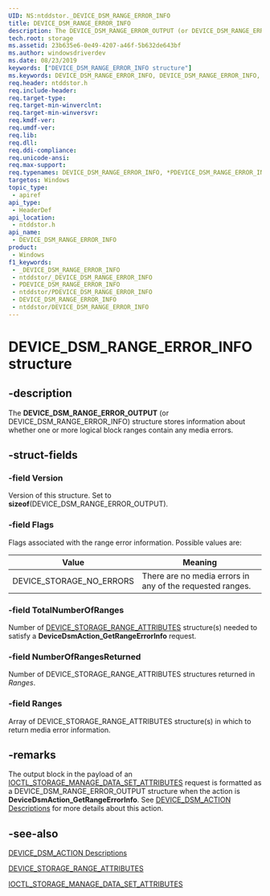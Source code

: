 ```yaml
---
UID: NS:ntddstor._DEVICE_DSM_RANGE_ERROR_INFO
title: DEVICE_DSM_RANGE_ERROR_INFO
description: The DEVICE_DSM_RANGE_ERROR_OUTPUT (or DEVICE_DSM_RANGE_ERROR_INFO) structure stores information about whether one or more logical block ranges contain any media errors.
tech.root: storage
ms.assetid: 23b635e6-0e49-4207-a46f-5b632de643bf
ms.author: windowsdriverdev
ms.date: 08/23/2019
keywords: ["DEVICE_DSM_RANGE_ERROR_INFO structure"]
ms.keywords: DEVICE_DSM_RANGE_ERROR_INFO, DEVICE_DSM_RANGE_ERROR_INFO, *PDEVICE_DSM_RANGE_ERROR_INFO, DEVICE_DSM_RANGE_ERROR_OUTPUT, *PDEVICE_DSM_RANGE_ERROR_OUTPUT,
req.header: ntddstor.h
req.include-header: 
req.target-type: 
req.target-min-winverclnt: 
req.target-min-winversvr: 
req.kmdf-ver: 
req.umdf-ver: 
req.lib: 
req.dll: 
req.ddi-compliance: 
req.unicode-ansi: 
req.max-support: 
req.typenames: DEVICE_DSM_RANGE_ERROR_INFO, *PDEVICE_DSM_RANGE_ERROR_INFO, DEVICE_DSM_RANGE_ERROR_OUTPUT, *PDEVICE_DSM_RANGE_ERROR_OUTPUT
targetos: Windows
topic_type:
 - apiref
api_type:
 - HeaderDef
api_location:
 - ntddstor.h
api_name:
 - DEVICE_DSM_RANGE_ERROR_INFO
product:
 - Windows
f1_keywords:
 - _DEVICE_DSM_RANGE_ERROR_INFO
 - ntddstor/_DEVICE_DSM_RANGE_ERROR_INFO
 - PDEVICE_DSM_RANGE_ERROR_INFO
 - ntddstor/PDEVICE_DSM_RANGE_ERROR_INFO
 - DEVICE_DSM_RANGE_ERROR_INFO
 - ntddstor/DEVICE_DSM_RANGE_ERROR_INFO
---
```


# DEVICE_DSM_RANGE_ERROR_INFO structure


## -description

The **DEVICE_DSM_RANGE_ERROR_OUTPUT** (or DEVICE_DSM_RANGE_ERROR_INFO) structure stores information about whether one or more logical block ranges contain any media errors.

## -struct-fields

### -field Version

Version of this structure. Set to **sizeof**(DEVICE_DSM_RANGE_ERROR_OUTPUT).

### -field Flags

Flags associated with the range error information. Possible values are:

| Value | Meaning |
| ----- | ------- |
| DEVICE_STORAGE_NO_ERRORS | There are no media errors in any of the requested ranges. |

### -field TotalNumberOfRanges

Number of [DEVICE_STORAGE_RANGE_ATTRIBUTES](https://docs.microsoft.com/windows-hardware/drivers/ddi/ntddstor/ns-ntddstor_device_storage_range_attributes) structure(s) needed to satisfy a **DeviceDsmAction_GetRangeErrorInfo** request.

### -field NumberOfRangesReturned

Number of DEVICE_STORAGE_RANGE_ATTRIBUTES structures returned in *Ranges*.

### -field Ranges

Array of DEVICE_STORAGE_RANGE_ATTRIBUTES structure(s) in which to return media error information.

## -remarks

The output block in the payload of an [IOCTL_STORAGE_MANAGE_DATA_SET_ATTRIBUTES](https://docs.microsoft.com/windows-hardware/drivers/ddi/ntddstor/ni-ntddstor-ioctl_storage_manage_data_set_attributes) request is formatted as a DEVICE_DSM_RANGE_ERROR_OUTPUT structure when the action is **DeviceDsmAction_GetRangeErrorInfo**. See [DEVICE_DSM_ACTION Descriptions](https://docs.microsoft.com/windows-hardware/drivers/storage/device-dsm-action-descriptions) for more details about this action.

## -see-also

[DEVICE_DSM_ACTION Descriptions](https://docs.microsoft.com/windows-hardware/drivers/storage/device-dsm-action-descriptions)

[DEVICE_STORAGE_RANGE_ATTRIBUTES](https://docs.microsoft.com/windows-hardware/drivers/ddi/ntddstor/ns-ntddstor_device_storage_range_attributes)

[IOCTL_STORAGE_MANAGE_DATA_SET_ATTRIBUTES](https://docs.microsoft.com/windows-hardware/drivers/ddi/ntddstor/ni-ntddstor-ioctl_storage_manage_data_set_attributes)

